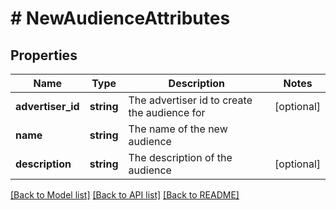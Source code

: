 # # NewAudienceAttributes

## Properties

Name | Type | Description | Notes
------------ | ------------- | ------------- | -------------
**advertiser_id** | **string** | The advertiser id to create the audience for | [optional] 
**name** | **string** | The name of the new audience | 
**description** | **string** | The description of the audience | [optional] 

[[Back to Model list]](../../README.md#documentation-for-models) [[Back to API list]](../../README.md#documentation-for-api-endpoints) [[Back to README]](../../README.md)


